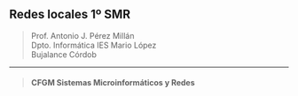 ## Redes locales 1º SMR

>Prof. Antonio J. Pérez Millán<br/>Dpto. Informática IES Mario López<br/>Bujalance Córdob
-----

> #### CFGM Sistemas Microinformáticos y Redes
